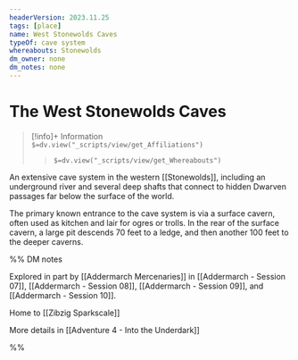 ```yaml
---
headerVersion: 2023.11.25
tags: [place]
name: West Stonewolds Caves
typeOf: cave system
whereabouts: Stonewolds
dm_owner: none
dm_notes: none
---
```

# The West Stonewolds Caves
>[!info]+ Information  
> `$=dv.view("_scripts/view/get_Affiliations")`  
>> `$=dv.view("_scripts/view/get_Whereabouts")`

An extensive cave system in the western [[Stonewolds]], including an underground river and several deep shafts that connect to hidden Dwarven passages far below the surface of the world. 

The primary known entrance to the cave system is via a surface cavern, often used as kitchen and lair for ogres or trolls. In the rear of the surface cavern, a large pit descends 70 feet to a ledge, and then another 100 feet to the deeper caverns. 

%% DM notes

Explored in part by [[Addermarch Mercenaries]] in [[Addermarch - Session 07]], [[Addermarch - Session 08]], [[Addermarch - Session 09]], and [[Addermarch - Session 10]]. 

Home to [[Zibzig Sparkscale]]

More details in [[Adventure 4 - Into the Underdark]]

%%
